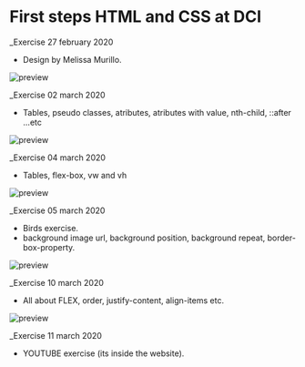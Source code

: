 # First steps HTML and CSS at DCI

_Exercise 27 february 2020
* Design by Melissa Murillo.



![preview](https://imagizer.imageshack.com/img922/5928/TORnxS.gif)

_Exercise 02 march 2020
* Tables, pseudo classes, atributes, atributes with value, nth-child, ::after ...etc



![preview](https://imagizer.imageshack.com/img923/9802/8pfNU0.gif)


_Exercise 04 march 2020
* Tables, flex-box, vw and vh



![preview](https://imagizer.imageshack.com/v2/320x240q90/924/9pyfvf.jpg)

_Exercise 05 march 2020
* Birds exercise. 
* background image url, background position, background repeat, border-box-property. 



![preview](https://imagizer.imageshack.com/img923/8789/yT43y2.gif)

_Exercise 10 march 2020

* All about FLEX, order, justify-content, align-items etc. 




![preview](https://imagizer.imageshack.com/img923/6855/KyEvy7.gif)

_Exercise 11 march 2020
* YOUTUBE exercise (its inside the website). 
 



